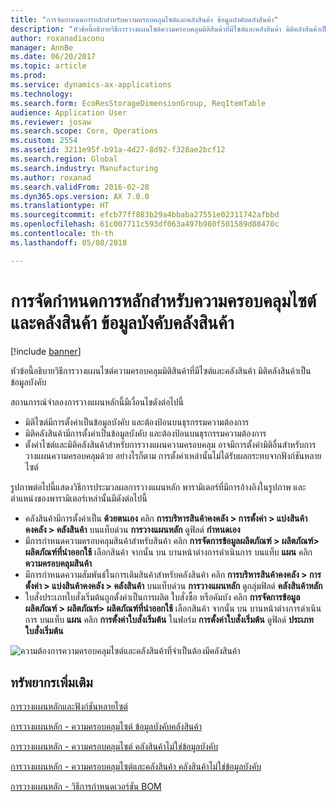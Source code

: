 ```yaml
---
title: "การจัดกำหนดการหลักสำหรับความครอบคลุมไซต์และคลังสินค้า ข้อมูลบังคับคลังสินค้า"
description: "หัวข้อนี้อธิบายวิธีการวางแผนไซต์ความครอบคลุมมิติสินค้าที่มีไซต์และคลังสินค้า มิติคลังสินค้าเป็นข้อมูลบังคับ"
author: roxanadiaconu
manager: AnnBe
ms.date: 06/20/2017
ms.topic: article
ms.prod: 
ms.service: dynamics-ax-applications
ms.technology: 
ms.search.form: EcoResStorageDimensionGroup, ReqItemTable
audience: Application User
ms.reviewer: josaw
ms.search.scope: Core, Operations
ms.custom: 2554
ms.assetid: 3211e95f-b91a-4d27-8d92-f328ae2bcf12
ms.search.region: Global
ms.search.industry: Manufacturing
ms.author: roxanad
ms.search.validFrom: 2016-02-28
ms.dyn365.ops.version: AX 7.0.0
ms.translationtype: HT
ms.sourcegitcommit: efcb77ff883b29a4bbaba27551e02311742afbbd
ms.openlocfilehash: 61c007711c593df063a497b980f501589d88470c
ms.contentlocale: th-th
ms.lasthandoff: 05/08/2018

---
```


# <a name="master-planning-for-site-and-warehouse-coverage-warehouse-mandatory"></a>การจัดกำหนดการหลักสำหรับความครอบคลุมไซต์และคลังสินค้า ข้อมูลบังคับคลังสินค้า

[!include [banner](../includes/banner.md)]

หัวข้อนี้อธิบายวิธีการวางแผนไซต์ความครอบคลุมมิติสินค้าที่มีไซต์และคลังสินค้า มิติคลังสินค้าเป็นข้อมูลบังคับ

สถานการณ์จำลองการวางแผนหลักนี้มีเงื่อนไขดังต่อไปนี้

-   มิติไซต์มีการตั้งค่าเป็นข้อมูลบังคับ และต้องป้อนบนธุรกรรมความต้องการ
-   มิติคลังสินค้ามีการตั้งค่าเป็นข้อมูลบังคับ และต้องป้อนบนธุรกรรมความต้องการ
-   ตั้งค่าไซต์และมิติคลังสินค้าสำหรับการวางแผนความครอบคลุม อาจมีการตั้งค่ามิติอื่นสำหรับการวางแผนความครอบคลุมด้วย อย่างไรก็ตาม การตั้งค่าเหล่านั้นไม่ได้รับผลกระทบจากฟังก์ชันหลายไซต์

รูปภาพต่อไปนี้แสดงวิธีการประมวลผลการวางแผนหลัก พารามิเตอร์ที่มีการอ้างอิงในรูปภาพ และตำแหน่งของพารามิเตอร์เหล่านั้นมีดังต่อไปนี้
-   คลังสินค้ามีการตั้งค่าเป็น **ด้วยตนเอง** คลิก **การบริหารสินค้าคงคลัง &gt; การตั้งค่า &gt; แบ่งสินค้าคงคลัง &gt; คลังสินค้า** บนแท็บด่วน **การวางแผนหลัก** ดูฟิลด์ **กำหนดเอง**
-   มีการกำหนดความครอบคลุมสินค้าสำหรับสินค้า คลิก **การจัดการข้อมูลผลิตภัณฑ์ &gt; ผลิตภัณฑ์&gt; ผลิตภัณฑ์ที่นำออกใช้** เลือกสินค้า จากนั้น บน บานหน้าต่างการดำเนินการ บนแท็บ **แผน** คลิก **ความครอบคลุมสินค้า**
-   มีการกำหนดความสัมพันธ์ในการเติมสินค้าสำหรับคลังสินค้า  คลิก **การบริหารสินค้าคงคลัง &gt; การตั้งค่า &gt; แบ่งสินค้าคงคลัง &gt; คลังสินค้า** บนแท็บด่วน **การวางแผนหลัก** ดูกลุ่มฟิลด์ **คลังสินค้าหลัก**
-   ใบสั่งประเภทใบสั่งเริ่มต้นถูกตั้งค่าเป็นการผลิต ใบสั่งซื้อ หรือคัมบัง คลิก **การจัดการข้อมูลผลิตภัณฑ์ &gt; ผลิตภัณฑ์&gt; ผลิตภัณฑ์ที่นำออกใช้** เลือกสินค้า จากนั้น บน บานหน้าต่างการดำเนินการ บนแท็บ **แผน** คลิก **การตั้งค่าใบสั่งเริ่มต้น** ในฟอร์ม **การตั้งค่าใบสั่งเริ่มต้น** ดูฟิลด์ **ประเภทใบสั่งเริ่มต้น**

![ความต้องการความครอบคลุมไซต์และคลังสินค้าที่จำเป็นต้องมีคลังสินค้า](./media/multisitedemandexplosionscenarioforsiteandwarehousecoveragewarehousemandatory.jpg)



<a name="additional-resources"></a>ทรัพยากรเพิ่มเติม
--------

[การวางแผนหลักและฟังก์ชันหลายไซต์](master-plan-multisite-functionality.md)

[การวางแผนหลัก - ความครอบคลุมไซต์ ข้อมูลบังคับคลังสินค้า](master-plan-site-coverage-warehouse-mandatory.md)

[การวางแผนหลัก - ความครอบคลุมไซต์ คลังสินค้าไม่ใช่ข้อมูลบังคับ](master-plan-site-coverage-warehouse-not-mandatory.md)

[การวางแผนหลัก - ความครอบคลุมไซต์และคลังสินค้า คลังสินค้าไม่ใช่ข้อมูลบังคับ](master-plan-site-warehouse-coverage-warehouse-not-mandatory.md)

[การวางแผนหลัก - วิธีการกำหนดเวอร์ชัน BOM](master-plan-bom-version-determined.md)




